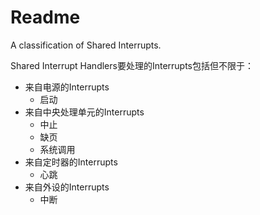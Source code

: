 # Readme
A classification of Shared Interrupts.

Shared Interrupt Handlers要处理的Interrupts包括但不限于：
- 来自电源的Interrupts
  - 启动
- 来自中央处理单元的Interrupts
  - 中止
  - 缺页
  - 系统调用
- 来自定时器的Interrupts
  - 心跳
- 来自外设的Interrupts
  - 中断
